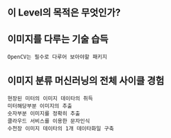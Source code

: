 ## 이 Level의 목적은 무엇인가?

## 이미지를 다루는 기술 습득
    OpenCV는 필수로 다루어 보아야할 패키지

## 이미지 분류 머신러닝의 전체 사이클 경험
    현장된 미터의 이미지 데이타의 취득
    미터해당부분 이미지의 추출
    숫자부분 이미지를 정확히 추출
    클라우드 서비스를 이용한 문자인식
    수천장 이미지 데이타의 1개 데이타화일 구축
